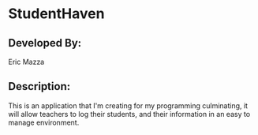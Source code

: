 # StudentHaven
<h2>Developed By:</h2>
Eric Mazza
<h2>Description:</h2>
This is an application that I'm creating for my programming culminating, 
it will allow teachers to log their students, and their information in an easy to manage environment.
